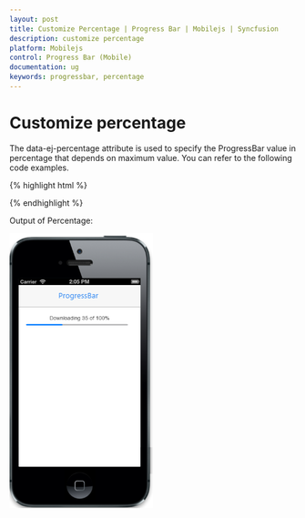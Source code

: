 ```yaml
---
layout: post
title: Customize Percentage | Progress Bar | Mobilejs | Syncfusion
description: customize percentage
platform: Mobilejs
control: Progress Bar (Mobile)
documentation: ug
keywords: progressbar, percentage
---
```


# Customize percentage

The data-ej-percentage attribute is used to specify the ProgressBar value in percentage that depends on maximum value. You can refer to the following code examples.  

{% highlight html %}

<div id="progressbar_sample" data-role="ejmprogress" data-ej-maxvalue=200 data-ej-percentage=35></div>

{% endhighlight %}

Output of Percentage:

![](Customize-Percentage_images/Customize-Percentage_img1.png)